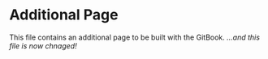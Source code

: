 # Additional Page
This file contains an additional page to be built with the GitBook.
_...and this file is now chnaged!_
